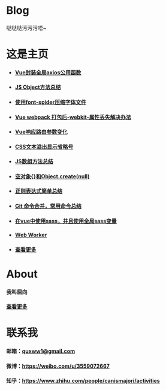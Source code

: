 # Blog
哒哒哒污污污唔~

# 这是主页


- #### <a href='https://github.com/quxww1/blog/issues/21'>Vue封装全局axios公用函数</a>

- #### <a href='https://github.com/quxww1/blog/issues/18'>JS Object方法总结</a>

- #### <a href='https://github.com/quxww1/blog/issues/13'>使用font-spider压缩字体文件</a>

- #### <a href='https://github.com/quxww1/blog/issues/12'>Vue webpack 打包后-webkit-属性丢失解决办法</a>

- #### <a href='https://github.com/quxww1/blog/issues/11'>Vue响应路由参数变化</a>

- #### <a href='https://github.com/quxww1/blog/issues/10'>CSS文本溢出显示省略号</a>

- #### <a href='https://github.com/quxww1/blog/issues/9'>JS数组方法总结</a>

- #### <a href='https://github.com/quxww1/blog/issues/7'>空对象{}和Object.create(null)</a>

- #### <a href='https://github.com/quxww1/blog/issues/6'>正则表达式简单总结</a>

- #### <a href='https://github.com/quxww1/blog/issues/5'>Git 命令合并，常用命令总结</a>

- #### <a href='https://github.com/quxww1/blog/issues/3'>在vue中使用sass，并且使用全局sass变量</a>

- #### <a href='https://github.com/quxww1/blog/issues/4'>Web Worker</a>

- #### <a href='https://github.com/quxww1/blog/issues'>查看更多</a>




# About
#### 我叫屈向  

#### <a href='https://github.com/quxww1/blog/issues/2'>查看更多</a>

# 联系我
#### 邮箱：quxww1@gmail.com
#### 微博：<a>https://weibo.com/u/3559072667</a>
#### 知乎：<a>https://www.zhihu.com/people/canismajori/activities</a>


